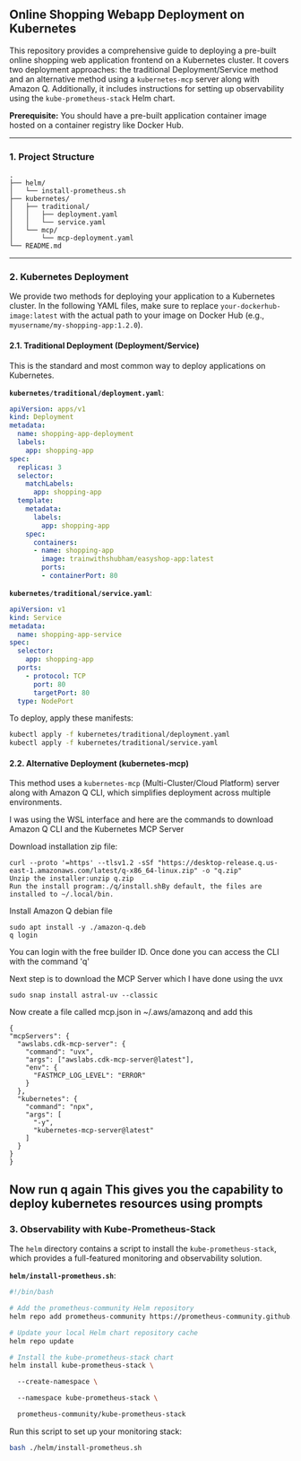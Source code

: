 ## **Online Shopping Webapp Deployment on Kubernetes**

This repository provides a comprehensive guide to deploying a pre-built online shopping web application frontend on a Kubernetes cluster. It covers two deployment approaches: the traditional Deployment/Service method and an alternative method using a `kubernetes-mcp` server along with Amazon Q. Additionally, it includes instructions for setting up observability using the `kube-prometheus-stack` Helm chart.

**Prerequisite:** You should have a pre-built application container image hosted on a container registry like Docker Hub.

---

### **1. Project Structure**

```
.
├── helm/
│   └── install-prometheus.sh
├── kubernetes/
│   ├── traditional/
│   │   ├── deployment.yaml
│   │   └── service.yaml
│   └── mcp/
│       └── mcp-deployment.yaml
└── README.md
```

---

### **2. Kubernetes Deployment**

We provide two methods for deploying your application to a Kubernetes cluster. In the following YAML files, make sure to replace `your-dockerhub-image:latest` with the actual path to your image on Docker Hub (e.g., `myusername/my-shopping-app:1.2.0`).

#### **2.1. Traditional Deployment (Deployment/Service)**

This is the standard and most common way to deploy applications on Kubernetes.

**`kubernetes/traditional/deployment.yaml`**:
```yaml
apiVersion: apps/v1
kind: Deployment
metadata:
  name: shopping-app-deployment
  labels:
    app: shopping-app
spec:
  replicas: 3
  selector:
    matchLabels:
      app: shopping-app
  template:
    metadata:
      labels:
        app: shopping-app
    spec:
      containers:
      - name: shopping-app
        image: trainwithshubham/easyshop-app:latest 
        ports:
        - containerPort: 80
```

**`kubernetes/traditional/service.yaml`**:
```yaml
apiVersion: v1
kind: Service
metadata:
  name: shopping-app-service
spec:
  selector:
    app: shopping-app
  ports:
    - protocol: TCP
      port: 80
      targetPort: 80
  type: NodePort
```

To deploy, apply these manifests:
```bash
kubectl apply -f kubernetes/traditional/deployment.yaml
kubectl apply -f kubernetes/traditional/service.yaml
```

#### **2.2. Alternative Deployment (kubernetes-mcp)**

This method uses a  `kubernetes-mcp` (Multi-Cluster/Cloud Platform) server along with Amazon Q CLI, which simplifies deployment across multiple environments.

I was using the WSL interface and here are the commands to download Amazon Q CLI and the Kubernetes MCP Server

Download installation zip file:



    curl --proto '=https' --tlsv1.2 -sSf "https://desktop-release.q.us-east-1.amazonaws.com/latest/q-x86_64-linux.zip" -o "q.zip"
    Unzip the installer:unzip q.zip
    Run the install program:./q/install.shBy default, the files are installed to ~/.local/bin.
    
Install Amazon Q debian file

    sudo apt install -y ./amazon-q.deb
    q login


You can login with the free builder ID. Once done you can access the CLI with the command 'q'

Next step is to download the MCP Server which I have done using the uvx
    
    sudo snap install astral-uv --classic
    
Now create a file called mcp.json in ~/.aws/amazonq
and add this

    
    {
    "mcpServers": {
      "awslabs.cdk-mcp-server": {
        "command": "uvx",
        "args": ["awslabs.cdk-mcp-server@latest"],
        "env": {
          "FASTMCP_LOG_LEVEL": "ERROR"
        }
      },
      "kubernetes": {
        "command": "npx",
        "args": [
          "-y",
          "kubernetes-mcp-server@latest"
        ]
      }
    }  
    }



Now run q again
This gives you the capability to deploy kubernetes resources using prompts
---

### **3. Observability with Kube-Prometheus-Stack**

The `helm` directory contains a script to install the `kube-prometheus-stack`, which provides a full-featured monitoring and observability solution.

**`helm/install-prometheus.sh`**:
```bash
#!/bin/bash

# Add the prometheus-community Helm repository
helm repo add prometheus-community https://prometheus-community.github.io/helm-charts

# Update your local Helm chart repository cache
helm repo update

# Install the kube-prometheus-stack chart
helm install kube-prometheus-stack \

  --create-namespace \

  --namespace kube-prometheus-stack \

  prometheus-community/kube-prometheus-stack

```

Run this script to set up your monitoring stack:
```bash
bash ./helm/install-prometheus.sh
```
